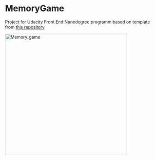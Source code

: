 # MemoryGame
Project for Udacity Front End Nanodegree programm based on template from [this repository](https://github.com/udacity/fend-project-memory-game)


<img src="https://media.giphy.com/media/Lqfkr22DcJnDbEu76k/giphy.gif" width="400px" alt="Memory_game" border="0">

